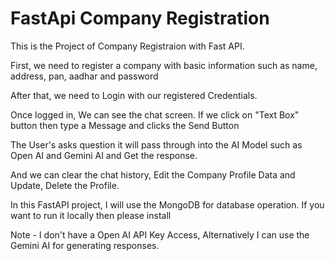 # FastApi Company Registration

This is the Project of Company Registraion with Fast API.

First, we need to register a company with basic information such as name, address, pan, aadhar and password

 After that, we need to Login with our registered Credentials.
 
 Once logged in, We can see the chat screen. If we  click on "Text Box" button then type a Message and clicks the Send Button

 The User's asks question it will pass through into the AI Model such as Open AI and Gemini AI and Get the response.

And we can clear the chat history, Edit the Company Profile Data and Update, Delete the Profile. 

In this FastAPI project, I will use the MongoDB for database operation. If you want to run it locally then please install









Note -  I don't have a Open AI API Key Access, Alternatively I can use the Gemini AI for  generating responses.